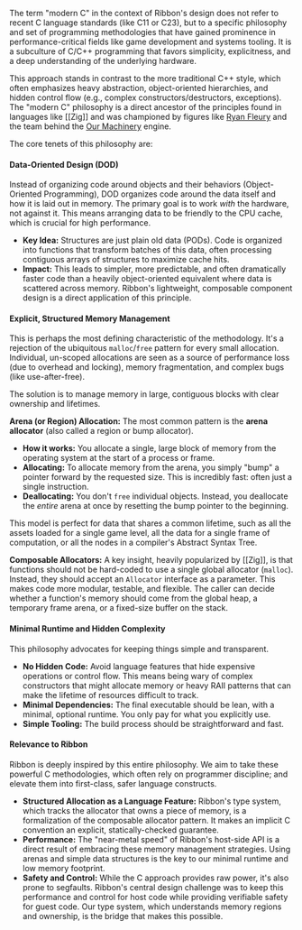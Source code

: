 The term "modern C" in the context of Ribbon's design does not refer to recent C
language standards (like C11 or C23), but to a specific philosophy and set of
programming methodologies that have gained prominence in performance-critical
fields like game development and systems tooling. It is a subculture of C/C++
programming that favors simplicity, explicitness, and a deep understanding of
the underlying hardware.

This approach stands in contrast to the more traditional C++ style, which often
emphasizes heavy abstraction, object-oriented hierarchies, and hidden control
flow (e.g., complex constructors/destructors, exceptions). The "modern C"
philosophy is a direct ancestor of the principles found in languages like
[[Zig]] and was championed by figures like
[Ryan Fleury](https://www.rfleury.com/) and the team behind the
[Our Machinery](https://ruby0x1.github.io/machinery_blog_archive/) engine.

The core tenets of this philosophy are:

#### Data-Oriented Design (DOD)

Instead of organizing code around objects and their behaviors (Object-Oriented
Programming), DOD organizes code around the data itself and how it is laid out
in memory. The primary goal is to work *with* the hardware, not against it. This
means arranging data to be friendly to the CPU cache, which is crucial for high
performance.

- **Key Idea:** Structures are just plain old data (PODs). Code is organized
  into functions that transform batches of this data, often processing
  contiguous arrays of structures to maximize cache hits.
- **Impact:** This leads to simpler, more predictable, and often dramatically
  faster code than a heavily object-oriented equivalent where data is scattered
  across memory. Ribbon's lightweight, composable component design is a direct
  application of this principle.

#### Explicit, Structured Memory Management

This is perhaps the most defining characteristic of the methodology. It's a
rejection of the ubiquitous `malloc`/`free` pattern for every small allocation.
Individual, un-scoped allocations are seen as a source of performance loss (due
to overhead and locking), memory fragmentation, and complex bugs (like
use-after-free).

The solution is to manage memory in large, contiguous blocks with clear
ownership and lifetimes.

**Arena (or Region) Allocation:** The most common pattern is the **arena
allocator** (also called a region or bump allocator).

- **How it works:** You allocate a single, large block of memory from the
  operating system at the start of a process or frame.
- **Allocating:** To allocate memory from the arena, you simply "bump" a pointer
  forward by the requested size. This is incredibly fast: often just a single
  instruction.
- **Deallocating:** You don't `free` individual objects. Instead, you deallocate
  the *entire* arena at once by resetting the bump pointer to the beginning.

This model is perfect for data that shares a common lifetime, such as all the
assets loaded for a single game level, all the data for a single frame of
computation, or all the nodes in a compiler's Abstract Syntax Tree.

**Composable Allocators:** A key insight, heavily popularized by [[Zig]], is
that functions should not be hard-coded to use a single global allocator
(`malloc`). Instead, they should accept an `Allocator` interface as a parameter.
This makes code more modular, testable, and flexible. The caller can decide
whether a function's memory should come from the global heap, a temporary frame
arena, or a fixed-size buffer on the stack.

#### Minimal Runtime and Hidden Complexity

This philosophy advocates for keeping things simple and transparent.

- **No Hidden Code:** Avoid language features that hide expensive operations or
  control flow. This means being wary of complex constructors that might
  allocate memory or heavy RAII patterns that can make the lifetime of resources
  difficult to track.
- **Minimal Dependencies:** The final executable should be lean, with a minimal,
  optional runtime. You only pay for what you explicitly use.
- **Simple Tooling:** The build process should be straightforward and fast.

#### Relevance to Ribbon

Ribbon is deeply inspired by this entire philosophy. We aim to take these
powerful C methodologies, which often rely on programmer discipline; and elevate
them into first-class, safer language constructs.

- **Structured Allocation as a Language Feature:** Ribbon's type system, which
  tracks the allocator that owns a piece of memory, is a formalization of the
  composable allocator pattern. It makes an implicit C convention an explicit,
  statically-checked guarantee.
- **Performance:** The "near-metal speed" of Ribbon's host-side API is a direct
  result of embracing these memory management strategies. Using arenas and
  simple data structures is the key to our minimal runtime and low memory
  footprint.
- **Safety and Control:** While the C approach provides raw power, it's also
  prone to segfaults. Ribbon's central design challenge was to keep this
  performance and control for host code while providing verifiable safety for
  guest code. Our type system, which understands memory regions and ownership,
  is the bridge that makes this possible.